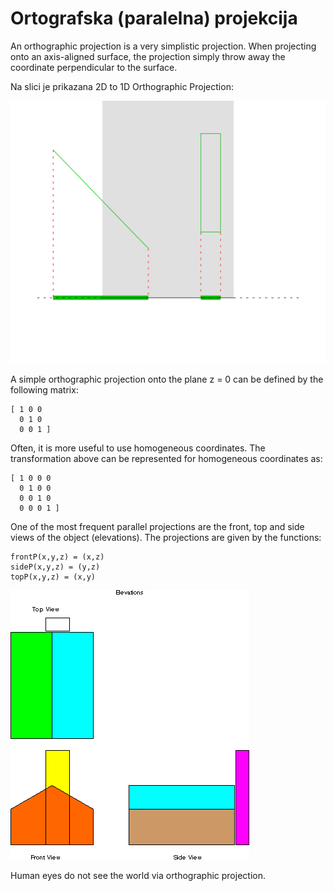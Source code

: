 # Ortografska (paralelna) projekcija

An orthographic projection is a very simplistic projection. When projecting onto an axis-aligned surface, the projection simply throw away the coordinate perpendicular to the surface.

Na slici je prikazana 2D to 1D Orthographic Projection:

![](slike/Ortho2DProjection.svg)

A simple orthographic projection onto the plane z = 0 can be defined by the following matrix:
```
[ 1 0 0
  0 1 0
  0 0 1 ]
```

Often, it is more useful to use homogeneous coordinates. The transformation above can be represented for homogeneous coordinates as:
```
[ 1 0 0 0
  0 1 0 0
  0 0 1 0
  0 0 0 1 ]
```

One of the most frequent parallel projections are the front, top and side views of the object (elevations). The projections are given by the functions:

```
frontP(x,y,z) = (x,z)
sideP(x,y,z) = (y,z)
topP(x,y,z) = (x,y)
```

![](slike/elevations.gif)

Human eyes do not see the world via orthographic projection.
